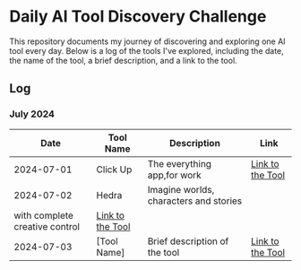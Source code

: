 # Daily AI Tool Discovery Challenge

This repository documents my journey of discovering and exploring one AI tool every day. Below is a log of the tools I've explored, including the date, the name of the tool, a brief description, and a link to the tool.

## Log

### July 2024

| Date       | Tool Name             | Description                          | Link                                                      |
|------------|-----------------------|--------------------------------------|-----------------------------------------------------------|
| 2024-07-01 | Click Up           | The everything app,for work        | [Link to the Tool](https://clickup.com/)                                   |
| 2024-07-02 | Hedra          | Imagine worlds, characters and stories
with complete creative control        | [Link to the Tool](https://www.hedra.com/)                                   |
| 2024-07-03 | [Tool Name]           | Brief description of the tool        | [Link to the Tool](URL)                                   |

